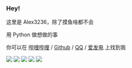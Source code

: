 ### Hey!
<!--
**eagle3236/eagle3236** is a ✨ _special_ ✨ repository because its `README.md` (this file) appears on your GitHub profile.

Here are some ideas to get you started:

- 🔭 I’m currently working on ...
- 🌱 I’m currently learning ...
- 👯 I’m looking to collaborate on ...
- 🤔 I’m looking for help with ...
- 💬 Ask me about ...
- 📫 How to reach me: ...
- 😄 Pronouns: ...
- ⚡ Fun fact: ...
-->


这里是 Alex3236，除了摸鱼啥都不会

用 Python 做想做的事

你可以在 [哔哩哔哩](https://space.bilibili.com/275212628) / [Github](https://github.com/eagle3236) / [QQ](https://qm.qq.com/cgi-bin/qm/qr?k=SFPF4JgUlTb-C_3VLG4FvJK1HnpVmQ03&noverify=0) / [爱发电](https://afdian.net/@alex3236) 上找到我

![](https://github-profile-summary-cards.vercel.app/api/cards/profile-details?username=eagle3236&theme=github)
![](https://github-profile-summary-cards.vercel.app/api/cards/stats?username=eagle3236&theme=github)
![](https://github-profile-summary-cards.vercel.app/api/cards/productive-time?username=eagle3236&theme=github)
![](https://github-profile-summary-cards.vercel.app/api/cards/repos-per-language?username=eagle3236&theme=github)
![](https://github-profile-summary-cards.vercel.app/api/cards/most-commit-language?username=eagle3236&theme=github)

